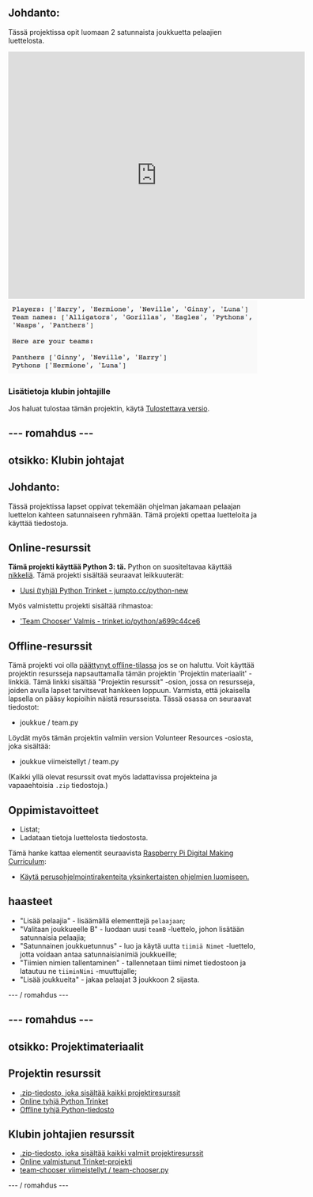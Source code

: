 ## Johdanto:

Tässä projektissa opit luomaan 2 satunnaista joukkuetta pelaajien luettelosta.

<div class="trinket">
  <iframe src="https://trinket.io/embed/python/a699c44ce6?outputOnly=true&start=result" width="600" height="500" frameborder="0" marginwidth="0" marginheight="0" allowfullscreen>
  </iframe>
  <img src="images/team-finished.png">
</div>

### Lisätietoja klubin johtajille

Jos haluat tulostaa tämän projektin, käytä [Tulostettava versio](https://projects.raspberrypi.org/en/projects/team-chooser/print).

## \--- romahdus \---

## otsikko: Klubin johtajat

## Johdanto:

Tässä projektissa lapset oppivat tekemään ohjelman jakamaan pelaajan luettelon kahteen satunnaiseen ryhmään. Tämä projekti opettaa luetteloita ja käyttää tiedostoja.

## Online-resurssit

**Tämä projekti käyttää Python 3: tä.** Python on suositeltavaa käyttää [nikkeliä](https://trinket.io/). Tämä projekti sisältää seuraavat leikkuuterät:

* [Uusi (tyhjä) Python Trinket - jumpto.cc/python-new](http://jumpto.cc/python-new)

Myös valmistettu projekti sisältää rihmastoa:

* ['Team Chooser' Valmis - trinket.io/python/a699c44ce6](https://trinket.io/python/a699c44ce6)

## Offline-resurssit

Tämä projekti voi olla [päättynyt offline-tilassa](https://www.codeclubprojects.org/en-GB/resources/python-working-offline/) jos se on haluttu. Voit käyttää projektin resursseja napsauttamalla tämän projektin 'Projektin materiaalit' -linkkiä. Tämä linkki sisältää "Projektin resurssit" -osion, jossa on resursseja, joiden avulla lapset tarvitsevat hankkeen loppuun. Varmista, että jokaisella lapsella on pääsy kopioihin näistä resursseista. Tässä osassa on seuraavat tiedostot:

* joukkue / team.py

Löydät myös tämän projektin valmiin version Volunteer Resources -osiosta, joka sisältää:

* joukkue viimeistellyt / team.py

(Kaikki yllä olevat resurssit ovat myös ladattavissa projekteina ja vapaaehtoisia `.zip` tiedostoja.)

## Oppimistavoitteet

* Listat;
* Ladataan tietoja luettelosta tiedostosta.

Tämä hanke kattaa elementit seuraavista [Raspberry Pi Digital Making Curriculum](http://rpf.io/curriculum):

* [Käytä perusohjelmointirakenteita yksinkertaisten ohjelmien luomiseen.](https://www.raspberrypi.org/curriculum/programming/creator)

## haasteet

* "Lisää pelaajia" - lisäämällä elementtejä `pelaajaan`;
* "Valitaan joukkueelle B" - luodaan uusi `teamB` -luettelo, johon lisätään satunnaisia ​​pelaajia;
* "Satunnainen joukkuetunnus" - luo ja käytä uutta `tiimiä Nimet` -luettelo, jotta voidaan antaa satunnaisia ​​nimiä joukkueille;
* "Tiimien nimien tallentaminen" - tallennetaan tiimi nimet tiedostoon ja latautuu ne `tiiminNimi` -muuttujalle;
* "Lisää joukkueita" - jakaa pelaajat 3 joukkoon 2 sijasta.

\--- / romahdus \---

## \--- romahdus \---

## otsikko: Projektimateriaalit

## Projektin resurssit

* [.zip-tiedosto, joka sisältää kaikki projektiresurssit](resources/team-chooser-project-resources.zip)
* [Online tyhjä Python Trinket](http://jumpto.cc/python-new)
* [Offline tyhjä Python-tiedosto](resources/new-new.py)

## Klubin johtajien resurssit

* [.zip-tiedosto, joka sisältää kaikki valmiit projektiresurssit](resources/team-chooser-volunteer-resources.zip)
* [Online valmistunut Trinket-projekti](https://trinket.io/python/a699c44ce6)
* [team-chooser viimeistellyt / team-chooser.py](resources/team-chooser-finished-team-chooser.py)

\--- / romahdus \---